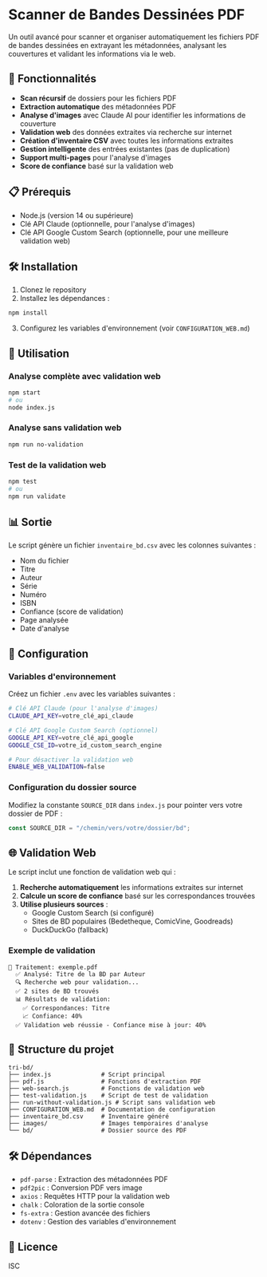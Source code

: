 # Scanner de Bandes Dessinées PDF

Un outil avancé pour scanner et organiser automatiquement les fichiers PDF de bandes dessinées en extrayant les métadonnées, analysant les couvertures et validant les informations via le web.

## 🚀 Fonctionnalités

- **Scan récursif** de dossiers pour les fichiers PDF
- **Extraction automatique** des métadonnées PDF
- **Analyse d'images** avec Claude AI pour identifier les informations de couverture
- **Validation web** des données extraites via recherche sur internet
- **Création d'inventaire CSV** avec toutes les informations extraites
- **Gestion intelligente** des entrées existantes (pas de duplication)
- **Support multi-pages** pour l'analyse d'images
- **Score de confiance** basé sur la validation web

## 📋 Prérequis

- Node.js (version 14 ou supérieure)
- Clé API Claude (optionnelle, pour l'analyse d'images)
- Clé API Google Custom Search (optionnelle, pour une meilleure validation web)

## 🛠️ Installation

1. Clonez le repository
2. Installez les dépendances :
```bash
npm install
```

3. Configurez les variables d'environnement (voir `CONFIGURATION_WEB.md`)

## 🎯 Utilisation

### Analyse complète avec validation web
```bash
npm start
# ou
node index.js
```

### Analyse sans validation web
```bash
npm run no-validation
```

### Test de la validation web
```bash
npm test
# ou
npm run validate
```

## 📊 Sortie

Le script génère un fichier `inventaire_bd.csv` avec les colonnes suivantes :
- Nom du fichier
- Titre
- Auteur
- Série
- Numéro
- ISBN
- Confiance (score de validation)
- Page analysée
- Date d'analyse

## 🔧 Configuration

### Variables d'environnement

Créez un fichier `.env` avec les variables suivantes :

```bash
# Clé API Claude (pour l'analyse d'images)
CLAUDE_API_KEY=votre_clé_api_claude

# Clé API Google Custom Search (optionnel)
GOOGLE_API_KEY=votre_clé_api_google
GOOGLE_CSE_ID=votre_id_custom_search_engine

# Pour désactiver la validation web
ENABLE_WEB_VALIDATION=false
```

### Configuration du dossier source

Modifiez la constante `SOURCE_DIR` dans `index.js` pour pointer vers votre dossier de PDF :

```javascript
const SOURCE_DIR = "/chemin/vers/votre/dossier/bd";
```

## 🌐 Validation Web

Le script inclut une fonction de validation web qui :

1. **Recherche automatiquement** les informations extraites sur internet
2. **Calcule un score de confiance** basé sur les correspondances trouvées
3. **Utilise plusieurs sources** :
   - Google Custom Search (si configuré)
   - Sites de BD populaires (Bedetheque, ComicVine, Goodreads)
   - DuckDuckGo (fallback)

### Exemple de validation

```
📄 Traitement: exemple.pdf
  ✅ Analysé: Titre de la BD par Auteur
  🔍 Recherche web pour validation...
  ✅ 2 sites de BD trouvés
  📊 Résultats de validation:
    ✅ Correspondances: Titre
    📈 Confiance: 40%
  ✅ Validation web réussie - Confiance mise à jour: 40%
```

## 📁 Structure du projet

```
tri-bd/
├── index.js              # Script principal
├── pdf.js                # Fonctions d'extraction PDF
├── web-search.js         # Fonctions de validation web
├── test-validation.js    # Script de test de validation
├── run-without-validation.js # Script sans validation web
├── CONFIGURATION_WEB.md  # Documentation de configuration
├── inventaire_bd.csv     # Inventaire généré
├── images/               # Images temporaires d'analyse
└── bd/                   # Dossier source des PDF
```

## 🛠️ Dépendances

- `pdf-parse` : Extraction des métadonnées PDF
- `pdf2pic` : Conversion PDF vers image
- `axios` : Requêtes HTTP pour la validation web
- `chalk` : Coloration de la sortie console
- `fs-extra` : Gestion avancée des fichiers
- `dotenv` : Gestion des variables d'environnement

## 📝 Licence

ISC 